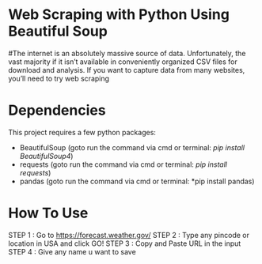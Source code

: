 # Web Scraping with Python Using Beautiful Soup
#The internet is an absolutely massive source of data. Unfortunately, the vast majority if it isn’t available in conveniently organized CSV files for download and analysis. If you want to capture data from many websites, you’ll need to try web scraping

# Dependencies 
This project requires a few python packages:
- BeautifulSoup (goto run the command via cmd or terminal: *pip install BeautifulSoup4*)
- requests  (goto run the command via cmd or terminal: *pip install requests*)
- pandas  (goto run the command via cmd or terminal: *pip install pandas)

# How To Use
STEP 1 : Go to  https://forecast.weather.gov/ 
STEP 2 : Type any pincode or  location in USA and click GO!
STEP 3 : Copy and Paste URL in the input
STEP 4 : Give any name u want to save 
